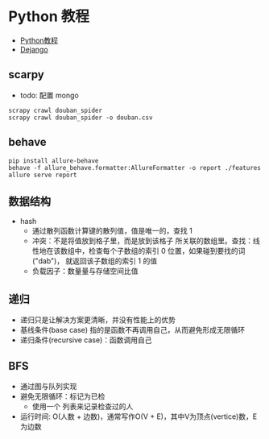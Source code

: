 # Python 教程

* [Python教程](https://www.liaoxuefeng.com/wiki/1016959663602400)
* [Dejango](https://developer.mozilla.org/zh-CN/docs/Learn/Server-side/Django)

## scarpy

* todo: 配置 mongo

```
scrapy crawl douban_spider
scrapy crawl douban_spider -o douban.csv
```

## behave

```
pip install allure-behave
behave -f allure_behave.formatter:AllureFormatter -o report ./features
allure serve report
```

## 数据结构

* hash
    - 通过散列函数计算键的散列值，值是唯一的，查找 1
    - 冲突：不是将值放到格子里，而是放到该格子 所关联的数组里。查找：线性地在该数组中，检查每个子数组的索引 0 位置，如果碰到要找的词("dab")， 就返回该子数组的索引 1 的值
    - 负载因子：数量量与存储空间比值
    
## 递归

* 递归只是让解决方案更清晰，并没有性能上的优势
* 基线条件(base case) 指的是函数不再调用自己，从而避免形成无限循环
* 递归条件(recursive case)：函数调用自己

## BFS 

* 通过图与队列实现
* 避免无限循环：标记为已检
    - 使用一个 列表来记录检查过的人
* 运行时间: O(人数 + 边数)，通常写作O(V + E)，其中V为顶点(vertice)数，E为边数